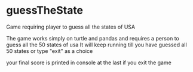 # guessTheState
Game requiring player to guess all the states of USA

The game works simply on turtle and pandas and requires a person to guess all the 50 states of usa 
It will keep running till you have guessed all 50 states or type "exit" as a choice

your final score is printed in console at the last if you exit the game
